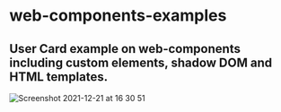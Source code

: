 # web-components-examples

## User Card example on web-components including custom elements, shadow DOM and HTML templates.


![Screenshot 2021-12-21 at 16 30 51](https://user-images.githubusercontent.com/28540894/146965076-ad07b10f-ce3a-4dd4-aa87-50a1a8a7aa20.png)
